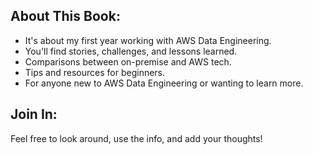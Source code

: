 ## About This Book:
- It's about my first year working with AWS Data Engineering.
- You'll find stories, challenges, and lessons learned.
- Comparisons between on-premise and AWS tech.
- Tips and resources for beginners.
- For anyone new to AWS Data Engineering or wanting to learn more.

## Join In:
Feel free to look around, use the info, and add your thoughts!
